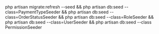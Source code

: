 php artisan migrate:refresh --seed && php artisan db:seed --class=PaymentTypeSeeder && php artisan db:seed --class=OrderStatusSeeder && php artisan db:seed --class=RoleSeeder && php artisan db:seed --class=UserSeeder && php artisan db:seed --class PermissionSeeder